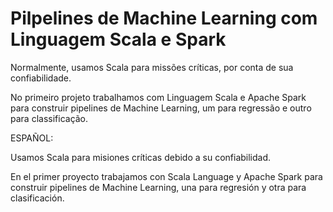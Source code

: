 # Pilpelines de Machine Learning com Linguagem Scala e Spark

Normalmente, usamos Scala para missões críticas, por conta de sua confiabilidade. 

No primeiro projeto trabalhamos com Linguagem Scala e Apache Spark para construir pipelines de Machine Learning, um para regressão e outro para classificação. 




ESPAÑOL:

Usamos Scala para misiones críticas debido a su confiabilidad.

En el primer proyecto trabajamos con Scala Language y Apache Spark para construir pipelines de Machine Learning, una para regresión y otra para clasificación.


